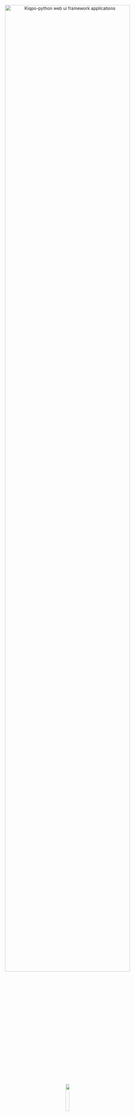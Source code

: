 <div align="center">
<img width='90%' alt='Kiqpo-python web ui framework applications' src='https://www.linkpicture.com/q/kiqpo_1.svg'/>
<br/>
<br/>
    
<img width='15%' src='https://www.linkpicture.com/q/icon-kiqpo.png' />
<h3>Kiqpo</h3>
<b>
<sub>
    <p>Build web apps faster than ever</p>
</sub>
</b>
</div>
<br/>

<a align="center">
    <a href='www.google.com'>
          <img width='17%' src='https://www.linkpicture.com/q/button_1.png'/>
    </a>
        <a href='www.google.com'>
          <img width='17%' src='https://www.linkpicture.com/q/Group-7_3.png'/>
    </a>
</p>


